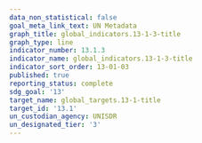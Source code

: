 ```yaml
---
data_non_statistical: false
goal_meta_link_text: UN Metadata
graph_title: global_indicators.13-1-3-title
graph_type: line
indicator_number: 13.1.3
indicator_name: global_indicators.13-1-3-title
indicator_sort_order: 13-01-03
published: true
reporting_status: complete
sdg_goal: '13'
target_name: global_targets.13-1-title
target_id: '13.1'
un_custodian_agency: UNISDR
un_designated_tier: '3'
---
```

